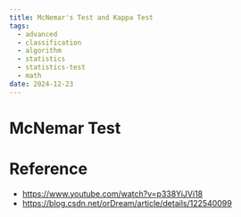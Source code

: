 ```yaml
---
title: McNemar's Test and Kappa Test
tags:
  - advanced
  - classification
  - algorithm
  - statistics
  - statistics-test
  - math
date: 2024-12-23
---
```

# McNemar Test



# Reference

* https://www.youtube.com/watch?v=p338YiJVi18
* https://blog.csdn.net/orDream/article/details/122540099